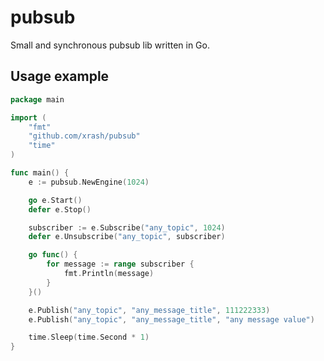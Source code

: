 # pubsub

Small and synchronous pubsub lib written in Go.

## Usage example

```go
package main

import (
	"fmt"
	"github.com/xrash/pubsub"
	"time"
)

func main() {
	e := pubsub.NewEngine(1024)

	go e.Start()
	defer e.Stop()

	subscriber := e.Subscribe("any_topic", 1024)
	defer e.Unsubscribe("any_topic", subscriber)

	go func() {
		for message := range subscriber {
			fmt.Println(message)
		}
	}()

	e.Publish("any_topic", "any_message_title", 111222333)
	e.Publish("any_topic", "any_message_title", "any message value")

	time.Sleep(time.Second * 1)
}
```
